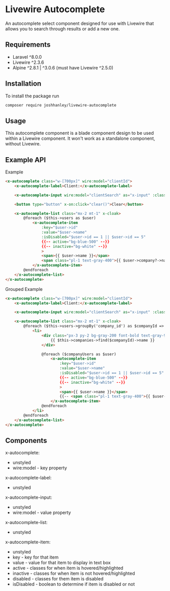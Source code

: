 # Livewire Autocomplete

An autocomplete select component designed for use with Livewire that allows you to search through results or add a new one.

## Requirements

- Laravel ^8.0.0
- Livewire ^2.3.6
- Alpine ^2.8.1 | ^3.0.6 (must have Livewire ^2.5.0)

## Installation

To install the package run

```bash
composer require joshhanley/livewire-autocomplete
```

<!-- Then include the scripts by putting this tag inside your app layout after `<livewire:scripts />` or you can push it to your scripts stack.

```html
<x-autocomplete-scripts />
``` -->

## Usage

This autocomplete component is a blade component design to be used within a Livewire component. It won't work as a standalone component, without Livewire.

## Example API

Example

```html
<x-autocomplete class="w-[700px]" wire:model="clientId">
    <x-autocomplete-label>Client:</x-autocomplete-label>

    <x-autocomplete-input wire:model="clientSearch" as="x-input" :class="$clientId ? 'text-green-500' : ''" />

    <button type="button" x-on:click="clear()">Clear</button>

    <x-autocomplete-list class="mx-2 mt-1" x-cloak>
        @foreach ($this->users as $user)
            <x-autocomplete-item
                :key="$user->id"
                :value="$user->name"
                :isDisabled="$user->id == 1 || $user->id == 5"
                {{-- active="bg-blue-500" --}}
                {{-- inactive="bg-white" --}}
                >
                <span>{{ $user->name }}</span>
                <span class="pl-1 text-gray-400">{{ $user->company?->name }}</span>
            </x-autocomplete-item>
        @endforeach
    </x-autocomplete-list>
</x-autocomplete>
```

Grouped Example

```html
<x-autocomplete class="w-[700px]" wire:model="clientId">
    <x-autocomplete-label>Client:</x-autocomplete-label>

    <x-autocomplete-input wire:model="clientSearch" as="x-input" :class="$clientId ? 'text-green-500' : ''" />

    <x-autocomplete-list class="mx-2 mt-1" x-cloak>
        @foreach ($this->users->groupBy('company_id') as $companyId => $companyUsers)
            <li>
                <div class="px-3 py-2 bg-gray-200 font-bold text-gray-900">
                    {{ $this->companies->find($companyId)->name }}
                </div>

                @foreach ($companyUsers as $user)
                    <x-autocomplete-item
                        :key="$user->id"
                        :value="$user->name"
                        :isDisabled="$user->id == 1 || $user->id == 5"
                        {{-- active="bg-blue-500" --}}
                        {{-- inactive="bg-white" --}}
                        >
                        <span>{{ $user->name }}</span>
                        {{-- <span class="pl-1 text-gray-400">{{ $user->company?->name }}</span> --}}
                    </x-autocomplete-item>
                @endforeach
            </li>
        @endforeach
    </x-autocomplete-list>
</x-autocomplete>
```

## Components
x-autocomplete:
- unstyled
- wire:model - key property

x-autocomplete-label:
- unstyled

x-autocomplete-input:
- unstyled
- wire:model - value property

x-autocomplete-list:
- unstyled

x-autocomplete-item:
- unstyled
- key - key for that item
- value - value for that item to display in text box
- active - classes for when item is hovered/highlighted
- inactive - classes for when item is not hovered/highlighted
- disabled - classes for them item is disabled
- isDisabled - boolean to determine if item is disabled or not


<!-- ## Demo App

The source code for a demo of this Livewire Autocomplete component can be found here here https://github.com/joshhanley/livewire-autocomplete-demo

## Example API

```html
<x-lwa::autocomplete
    name="my-autocomplete"
    wire:model-id="clientId"
    wire:model-text="clientName"
    wire:model-results="clients"
    wire:focus="getClients"
    :options="[
        'id' => 'id',
        'text' => 'name',
        'auto-select' => true,
        'allow-new' => true,
        'load-once-on-focus' => true,
        'inline' => true,
        'inline-styles' => 'relative',
        'overlay-styles' => 'absolute z-30',
        'result-focus-styles' => 'bg-blue-500',
    ]"
    :components="[
        'outer-container' => 'my-outer-container',
        'input' => 'my-input',
        'clear-button' => 'my-clear-button',
        'dropdown' => 'my-dropdown',
        'loading' => 'my-loading',
        'results-container' => 'my-results-container',
        'prompt' => 'my-prompt',
        'results-list' => 'my-results-list',
        'add-new-row' => 'my-add-new-row',
        'result-row' => 'my-client-result-row',
        'no-results' => 'my-no-results',
    ]"
/>
```

## Wire Bindings

- `wire:model-id` this is the property on the Livewire component that should be populated with the selected ID

- `wire:model-text` this is the property on the Livewire component that should be populated with the text value of the input field

- `wire:model-result` this is the property on the Livewire component that contains the list of results.
This can be an array or collection of values, array with keys, or eloquent models

- `wire:focus` this is the method on the Livewire component that should be called on focus to load results into the results property

## Options and Components

Options and components have defaults set in the config file, which can be published and overridden changing all autocomplete components.
Then individual options and components can be passed into each instance of the component through the props, and an array merge happens inside of the autocomplete class to populate any overrides.

### Options

- **id** this is set to `id` by default but can be mapped to a different property on an array or model (e.g. `slug`)

- **text** this is set to `text` by default but can be mapped to a different property on an array or model (e.g. `name`)

- **auto-select** `true` by default.
    - If is true, there will always be a highlighted result and enter or tab will auto select that result.

- **allow-new** `true` by default.
    - If `allow-new` is true, the first option will be `Add new client "Bob"`, which tab autoselects
    - If `allow-new` is false, the first option is a result, which tab autoselects

- **load-once-on-focus** `true` by default.
    - If is true, and there is a `wire:focus` binding, then the action will only be called on the first focus of the input box. This essentially allows deferring of loading results until it is needed.

- **inline** this is a quick styling toggle between displaying the dropdown box inline or as an overlay.

- **inline-styles** the styles to use when displaying the dropdown inline.

- **overlay-styles** the styles to use when displaying the dropdown as an overlay.

- **result-focus-styles** the styles to use on a result row when it has focus.


### Components

Components can be published to your `resources/views/vendor/package/autocomplete/components` using
```bash
php artisan vendor:publish --provider="LivewireAutocomplete\LivewireAutocompleteServiceProvider" --tag="autocomplete-components"
```

- **outer-container** surrounds the whole autocomplete input and dropdown

- **input** is the input element

- **clear-button** is the clear button for clearing an existing selection

- **dropdown** is the dropdown box

- **loading** is the loading contents, shown when livewire is loading

- **results-container** surrounds the prompt, results, and no results components

- **prompt** is the prompt shown in the empty box, when it's open (when `wire:focus` not set and `results = null`)

- **results-list** surrounds only the add new row and the result rows

- **add-new-row** is the "add new" result prompt row (when `allow-new = true`)

- **result-row** is the component to use for each of the result rows

- **no-results** is when there are no results found (when `allow-new = false`)


**Structure**

Below is the structure of how all the components are laid out, so you know which components to customise (if desired)

```html
<outer-container>
    <input />

    <clear-button />

    <dropdown>
        <loading />

        <results-container>
            <prompt />

            <results-list>
                <add-new-row />

                <result-row />
            </results-list>

            <no-results />
        </results-container>
    </dropdown>
</outer-container>
```

**Default Components**

https://github.com/joshhanley/livewire-autocomplete/tree/main/resources/views/components

## Config

Config can be published using
```bash
php artisan vendor:publish --provider="LivewireAutocomplete\LivewireAutocompleteServiceProvider" --tag="autocomplete-config"
```

If you wish to use the global namespace `<x-autocomplete>` instead of `<x-lwa::autocomplete>` then you can set `'use_global_namespace' => true,` in your config.

**Default Config**

https://github.com/joshhanley/livewire-autocomplete/blob/main/config/autocomplete.php

## Styles

The default styles on this component use Tailwind, but they can be overridden by:
- publishing the components and changing them;
- publishing the config and setting custom component names to use in the config; or
- manually passing in component names to each instance of the autocomplete component through the `components` prop -->
